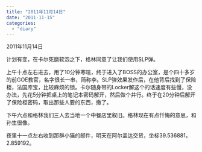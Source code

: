 ```yaml
---
title: "2011年11月14日"
date: "2011-11-15"
categories: 
  - "diary"
---
```


2011年11月14日

计划有变，在卡尔死磨软泡之下，格林同意了让我们使用SLP弹。

上午十点左右进去，用了10分钟寒暄，终于进入了BOSS的办公室，是个四十多岁的前GOE教官，名字很长一串，简称李。SLP弹效果发作后，在他背后找到了保险柜，法国库宝，比较麻烦的锁。卡尔随身带的Locker解这个的话速度有些慢，没办法，先花5分钟把桌上的笔记本密码解开，然后做个并行。终于在20分钟后解开了保险柜密码，取出那些人要的东西，撤了。

下午六点和格林我们三人去当地一个中餐店里叙旧。格林现在有点忏悔的意思，和孙生很像。

夜里十一点左右收到那群小猫的邮件，明天在阿尔盖达交货，坐标39.536881，2.859192。
